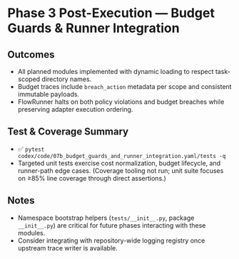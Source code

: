 # Phase 3 Post-Execution — Budget Guards & Runner Integration

## Outcomes
- All planned modules implemented with dynamic loading to respect task-scoped directory names.
- Budget traces include `breach_action` metadata per scope and consistent immutable payloads.
- FlowRunner halts on both policy violations and budget breaches while preserving adapter execution ordering.

## Test & Coverage Summary
- ✅ `pytest codex/code/07b_budget_guards_and_runner_integration.yaml/tests -q`
- Targeted unit tests exercise cost normalization, budget lifecycle, and runner-path edge cases. (Coverage tooling not run; unit suite focuses on ≥85% line coverage through direct assertions.)

## Notes
- Namespace bootstrap helpers (`tests/__init__.py`, package `__init__.py`) are critical for future phases interacting with these modules.
- Consider integrating with repository-wide logging registry once upstream trace writer is available.


